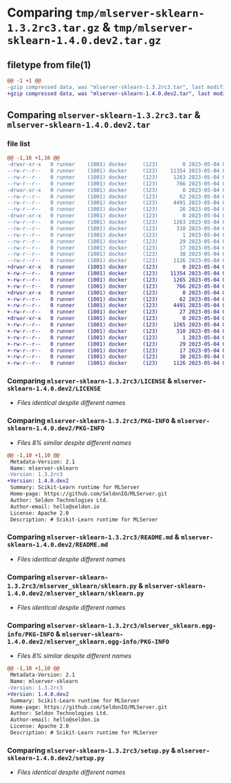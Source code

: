 # Comparing `tmp/mlserver-sklearn-1.3.2rc3.tar.gz` & `tmp/mlserver-sklearn-1.4.0.dev2.tar.gz`

## filetype from file(1)

```diff
@@ -1 +1 @@
-gzip compressed data, was "mlserver-sklearn-1.3.2rc3.tar", last modified: Thu May  4 08:48:10 2023, max compression
+gzip compressed data, was "mlserver-sklearn-1.4.0.dev2.tar", last modified: Thu May  4 09:30:47 2023, max compression
```

## Comparing `mlserver-sklearn-1.3.2rc3.tar` & `mlserver-sklearn-1.4.0.dev2.tar`

### file list

```diff
@@ -1,16 +1,16 @@
-drwxr-xr-x   0 runner    (1001) docker     (123)        0 2023-05-04 08:48:10.315810 mlserver-sklearn-1.3.2rc3/
--rw-r--r--   0 runner    (1001) docker     (123)    11354 2023-05-04 08:47:24.000000 mlserver-sklearn-1.3.2rc3/LICENSE
--rw-r--r--   0 runner    (1001) docker     (123)     1263 2023-05-04 08:48:10.315810 mlserver-sklearn-1.3.2rc3/PKG-INFO
--rw-r--r--   0 runner    (1001) docker     (123)      766 2023-05-04 08:47:24.000000 mlserver-sklearn-1.3.2rc3/README.md
-drwxr-xr-x   0 runner    (1001) docker     (123)        0 2023-05-04 08:48:10.315810 mlserver-sklearn-1.3.2rc3/mlserver_sklearn/
--rw-r--r--   0 runner    (1001) docker     (123)       62 2023-05-04 08:47:24.000000 mlserver-sklearn-1.3.2rc3/mlserver_sklearn/__init__.py
--rw-r--r--   0 runner    (1001) docker     (123)     4491 2023-05-04 08:47:24.000000 mlserver-sklearn-1.3.2rc3/mlserver_sklearn/sklearn.py
--rw-r--r--   0 runner    (1001) docker     (123)       26 2023-05-04 08:47:24.000000 mlserver-sklearn-1.3.2rc3/mlserver_sklearn/version.py
-drwxr-xr-x   0 runner    (1001) docker     (123)        0 2023-05-04 08:48:10.315810 mlserver-sklearn-1.3.2rc3/mlserver_sklearn.egg-info/
--rw-r--r--   0 runner    (1001) docker     (123)     1263 2023-05-04 08:48:10.000000 mlserver-sklearn-1.3.2rc3/mlserver_sklearn.egg-info/PKG-INFO
--rw-r--r--   0 runner    (1001) docker     (123)      310 2023-05-04 08:48:10.000000 mlserver-sklearn-1.3.2rc3/mlserver_sklearn.egg-info/SOURCES.txt
--rw-r--r--   0 runner    (1001) docker     (123)        1 2023-05-04 08:48:10.000000 mlserver-sklearn-1.3.2rc3/mlserver_sklearn.egg-info/dependency_links.txt
--rw-r--r--   0 runner    (1001) docker     (123)       29 2023-05-04 08:48:10.000000 mlserver-sklearn-1.3.2rc3/mlserver_sklearn.egg-info/requires.txt
--rw-r--r--   0 runner    (1001) docker     (123)       17 2023-05-04 08:48:10.000000 mlserver-sklearn-1.3.2rc3/mlserver_sklearn.egg-info/top_level.txt
--rw-r--r--   0 runner    (1001) docker     (123)       38 2023-05-04 08:48:10.315810 mlserver-sklearn-1.3.2rc3/setup.cfg
--rw-r--r--   0 runner    (1001) docker     (123)     1126 2023-05-04 08:47:24.000000 mlserver-sklearn-1.3.2rc3/setup.py
+drwxr-xr-x   0 runner    (1001) docker     (123)        0 2023-05-04 09:30:47.090384 mlserver-sklearn-1.4.0.dev2/
+-rw-r--r--   0 runner    (1001) docker     (123)    11354 2023-05-04 09:30:02.000000 mlserver-sklearn-1.4.0.dev2/LICENSE
+-rw-r--r--   0 runner    (1001) docker     (123)     1265 2023-05-04 09:30:47.090384 mlserver-sklearn-1.4.0.dev2/PKG-INFO
+-rw-r--r--   0 runner    (1001) docker     (123)      766 2023-05-04 09:30:02.000000 mlserver-sklearn-1.4.0.dev2/README.md
+drwxr-xr-x   0 runner    (1001) docker     (123)        0 2023-05-04 09:30:47.090384 mlserver-sklearn-1.4.0.dev2/mlserver_sklearn/
+-rw-r--r--   0 runner    (1001) docker     (123)       62 2023-05-04 09:30:02.000000 mlserver-sklearn-1.4.0.dev2/mlserver_sklearn/__init__.py
+-rw-r--r--   0 runner    (1001) docker     (123)     4491 2023-05-04 09:30:02.000000 mlserver-sklearn-1.4.0.dev2/mlserver_sklearn/sklearn.py
+-rw-r--r--   0 runner    (1001) docker     (123)       27 2023-05-04 09:30:02.000000 mlserver-sklearn-1.4.0.dev2/mlserver_sklearn/version.py
+drwxr-xr-x   0 runner    (1001) docker     (123)        0 2023-05-04 09:30:47.090384 mlserver-sklearn-1.4.0.dev2/mlserver_sklearn.egg-info/
+-rw-r--r--   0 runner    (1001) docker     (123)     1265 2023-05-04 09:30:46.000000 mlserver-sklearn-1.4.0.dev2/mlserver_sklearn.egg-info/PKG-INFO
+-rw-r--r--   0 runner    (1001) docker     (123)      310 2023-05-04 09:30:47.000000 mlserver-sklearn-1.4.0.dev2/mlserver_sklearn.egg-info/SOURCES.txt
+-rw-r--r--   0 runner    (1001) docker     (123)        1 2023-05-04 09:30:46.000000 mlserver-sklearn-1.4.0.dev2/mlserver_sklearn.egg-info/dependency_links.txt
+-rw-r--r--   0 runner    (1001) docker     (123)       29 2023-05-04 09:30:46.000000 mlserver-sklearn-1.4.0.dev2/mlserver_sklearn.egg-info/requires.txt
+-rw-r--r--   0 runner    (1001) docker     (123)       17 2023-05-04 09:30:46.000000 mlserver-sklearn-1.4.0.dev2/mlserver_sklearn.egg-info/top_level.txt
+-rw-r--r--   0 runner    (1001) docker     (123)       38 2023-05-04 09:30:47.094384 mlserver-sklearn-1.4.0.dev2/setup.cfg
+-rw-r--r--   0 runner    (1001) docker     (123)     1126 2023-05-04 09:30:02.000000 mlserver-sklearn-1.4.0.dev2/setup.py
```

### Comparing `mlserver-sklearn-1.3.2rc3/LICENSE` & `mlserver-sklearn-1.4.0.dev2/LICENSE`

 * *Files identical despite different names*

### Comparing `mlserver-sklearn-1.3.2rc3/PKG-INFO` & `mlserver-sklearn-1.4.0.dev2/PKG-INFO`

 * *Files 8% similar despite different names*

```diff
@@ -1,10 +1,10 @@
 Metadata-Version: 2.1
 Name: mlserver-sklearn
-Version: 1.3.2rc3
+Version: 1.4.0.dev2
 Summary: Scikit-Learn runtime for MLServer
 Home-page: https://github.com/SeldonIO/MLServer.git
 Author: Seldon Technologies Ltd.
 Author-email: hello@seldon.io
 License: Apache 2.0
 Description: # Scikit-Learn runtime for MLServer
```

### Comparing `mlserver-sklearn-1.3.2rc3/README.md` & `mlserver-sklearn-1.4.0.dev2/README.md`

 * *Files identical despite different names*

### Comparing `mlserver-sklearn-1.3.2rc3/mlserver_sklearn/sklearn.py` & `mlserver-sklearn-1.4.0.dev2/mlserver_sklearn/sklearn.py`

 * *Files identical despite different names*

### Comparing `mlserver-sklearn-1.3.2rc3/mlserver_sklearn.egg-info/PKG-INFO` & `mlserver-sklearn-1.4.0.dev2/mlserver_sklearn.egg-info/PKG-INFO`

 * *Files 8% similar despite different names*

```diff
@@ -1,10 +1,10 @@
 Metadata-Version: 2.1
 Name: mlserver-sklearn
-Version: 1.3.2rc3
+Version: 1.4.0.dev2
 Summary: Scikit-Learn runtime for MLServer
 Home-page: https://github.com/SeldonIO/MLServer.git
 Author: Seldon Technologies Ltd.
 Author-email: hello@seldon.io
 License: Apache 2.0
 Description: # Scikit-Learn runtime for MLServer
```

### Comparing `mlserver-sklearn-1.3.2rc3/setup.py` & `mlserver-sklearn-1.4.0.dev2/setup.py`

 * *Files identical despite different names*

